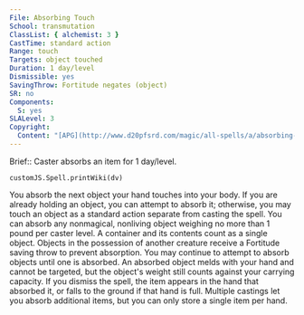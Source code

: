 ```yaml
---
File: Absorbing Touch
School: transmutation
ClassList: { alchemist: 3 }
CastTime: standard action
Range: touch
Targets: object touched
Duration: 1 day/level
Dismissible: yes
SavingThrow: Fortitude negates (object)
SR: no
Components:
  S: yes
SLALevel: 3
Copyright:
  Content: "[APG](http://www.d20pfsrd.com/magic/all-spells/a/absorbing-touch)"
---
```

Brief:: Caster absorbs an item for 1 day/level.

```dataviewjs
customJS.Spell.printWiki(dv)
```

You absorb the next object your hand touches into your body. If you are already holding an object, you can attempt to absorb it; otherwise, you may touch an object as a standard action separate from casting the spell. You can absorb any nonmagical, nonliving object weighing no more than 1 pound per caster level. A container and its contents count as a single object. Objects in the possession of another creature receive a Fortitude saving throw to prevent absorption. You may continue to attempt to absorb objects until one is absorbed.  An absorbed object melds with your hand and cannot be targeted, but the object's weight still counts against your carrying capacity. If you dismiss the spell, the item appears in the hand that absorbed it, or falls to the ground if that hand is full. Multiple castings let you absorb additional items, but you can only store a single item per hand.
